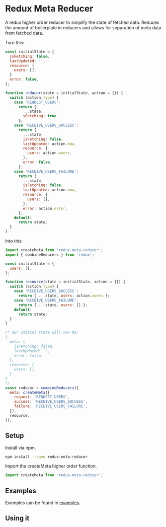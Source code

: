 # Redux Meta Reducer
A redux higher order reducer to simplify the state of fetched data. Reduces the amount of boilerplate in reducers and allows for separation of  meta data from fetched data.

Turn this:
```javascript
const initialState = {
  isFetching: false,
  lastUpdated: '',
  resource: {
    users: [],
  }
  error: false,
};

function reducer(state = initialState, action = {}) {
  switch (action.type) {
    case 'REQUEST_USERS':
      return {
        ...state,
        sFetching: true
      };
    case 'RECEIVE_USERS_SUCCESS':
      return {
        ...state,
        isFetching: false,
        lastUpdated: action.now,
        resource: {
          users: action.users,
        },
        error: false,
      };
    case 'RECEIVE_USERS_FAILURE':
      return {
        ...state,
        isFetching: false,
        lastUpdated: action.now,
        resource: {
          users: [],
        },
        error: action.error,
      };
    default:
      return state;
  }
}
```

Into this:
```javascript
import createMeta from 'redux-meta-reducer';
import { combineReducers } from 'redux';

const initialState = {
  users: [],
};

function resource(state = initialState, action = {}) {
  switch (action.type) {
    case 'RECEIVE_USERS_SUCCESS':
      return { ...state, users: action.users };
    case 'RECEIVE_USERS_FAILURE':
      return { ...state, users: [] };
    default:
      return state;
  }
}

/* our initial state will now be:
{
  meta: {
    isFetching: false,
    lastUpdated: '',
    error: false,
  },
  resource: {
    users: [],
  }
}
*/
const reducer = combineReducers({
  meta: createMeta({
    request: 'REQUEST_USERS',
    success: 'RECEIVE_USERS_SUCCESS',
    failure: 'RECEIVE_USERS_FAILURE',
  }),
  resource,
});

```

## Setup
Install via npm.

```sh
npm install --save redux-meta-reducer
```

Import the createMeta higher order function.

```javascript
import createMeta from 'redux-meta-reducer';
```

## Examples
Examples can be found in [examples](/examples).

## Using it
